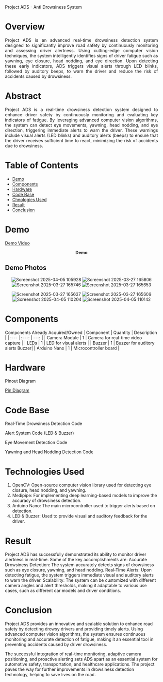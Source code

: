  Project ADS - Anti Drowsiness System
# Overview
<p align="justify">
Project ADS is an advanced real-time drowsiness detection system designed to significantly improve road safety by continuously monitoring and assessing driver alertness. Using cutting-edge computer vision techniques, the system intelligently identifies signs of driver fatigue such as yawning, eye closure, head nodding, and eye direction. Upon detecting these early indicators, ADS triggers visual alerts through LED blinks, followed by auditory beeps, to warn the driver and reduce the risk of accidents caused by drowsiness.

# Abstract
<p align="justify">
Project ADS is a real-time drowsiness detection system designed to enhance driver safety by continuously monitoring and evaluating key indicators of fatigue. By leveraging advanced computer vision algorithms, the system can detect eye movements, yawning, head nodding, and eye direction, triggering immediate alerts to warn the driver. These warnings include visual alerts (LED blinks) and auditory alerts (beeps) to ensure that the driver receives sufficient time to react, minimizing the risk of accidents due to drowsiness.

# Table of Contents
- [Demo](#Demo)
- [Components](#Comopnets)
- [Hardware](#Hardware)
- [Code Base](#Code-Base)
- [Chnologies Used](#Chnologies-Used)
- [Result](#Result)
- [Conclusion](#Conclusion)


# Demo
[Demo Video](https://github.com/user-attachments/assets/3f30bb0d-1ed4-42ee-8f16-855bc9e00457)
<p align="center"><b>Demo</b></p>

## Demo Photos

<p align="center">
  <img src="https://github.com/user-attachments/assets/dcd683c8-551a-456a-95a5-ea1468ffaa7a?width=10" alt="Screenshot 2025-04-05 105928" />
  <img src="https://github.com/user-attachments/assets/3d962934-9445-4580-9528-d630faa814aa?width=10" alt="Screenshot 2025-03-27 165806" />
  <img src="https://github.com/user-attachments/assets/712d042c-a9e0-4adb-a814-e86aa1783bbb?width=10" alt="Screenshot 2025-03-27 165746" />
  <img src="https://github.com/user-attachments/assets/fd053aca-a03b-446f-8169-64ddc56432c3?width=10" alt="Screenshot 2025-03-27 165653" />
</p>

<p align="center">
  <img src="https://github.com/user-attachments/assets/c29f85ad-f4b9-45b6-bb2e-1227e965481b?width=10" alt="Screenshot 2025-03-27 165637" />
  <img src="https://github.com/user-attachments/assets/c414e185-de8b-4164-b3d0-05d26ead6232?width=10" alt="Screenshot 2025-03-27 165606" />
  <img src="https://github.com/user-attachments/assets/40809221-329c-4bf2-a58a-01133809ebba?width=10" alt="Screenshot 2025-04-05 110204" />
  <img src="https://github.com/user-attachments/assets/6affda22-bec6-447d-acd9-9b3463d2a5d6?width=10" alt="Screenshot 2025-04-05 110142" />
</p>


# Components
Components Already Acquired/Owned
| Component | Quantity | Description |
| :---         |     :---:      |          ---: |
| Camera Module	| 1 | 	Camera for real-time video capture | 
| LEDs |	1	| LED for visual alerts | 
| Buzzer	| 1 |	Buzzer for auditory alerts	Buzzer| 
| Arduino Nano	| 1	| Microcontroller board | 

# Hardware
Pinout Diagram

[Pin Diagram](https://github.com/user-attachments/assets/2b2fc59a-0da8-45d8-b7fb-86028eccfc35)


# Code Base
Real-Time Drowsiness Detection Code

Alert System Code (LED & Buzzer)

Eye Movement Detection Code

Yawning and Head Nodding Detection Code

# Technologies Used
1. OpenCV: Open-source computer vision library used for detecting eye closure, head nodding, and yawning.
2. Medipipe: For implementing deep learning-based models to improve the accuracy of drowsiness detection.
3. Arduino Nano: The main microcontroller used to trigger alerts based on detection.
4. LED & Buzzer: Used to provide visual and auditory feedback for the driver.


# Result
Project ADS has successfully demonstrated its ability to monitor driver alertness in real-time. Some of the key accomplishments are:
Accurate Drowsiness Detection: The system accurately detects signs of drowsiness such as eye closure, yawning, and head nodding.
Real-Time Alerts: Upon detecting fatigue, the system triggers immediate visual and auditory alerts to warn the driver.
Scalability: The system can be customized with different camera angles and alert thresholds, making it adaptable to various use cases, such as different car models and driver conditions.

# Conclusion
Project ADS provides an innovative and scalable solution to enhance road safety by detecting drowsy drivers and providing timely alerts. Using advanced computer vision algorithms, the system ensures continuous monitoring and accurate detection of fatigue, making it an essential tool in preventing accidents caused by driver drowsiness.

The successful integration of real-time monitoring, adaptive camera positioning, and proactive alerting sets ADS apart as an essential system for automotive safety, transportation, and healthcare applications. The project paves the way for further improvements in drowsiness detection technology, helping to save lives on the road.
